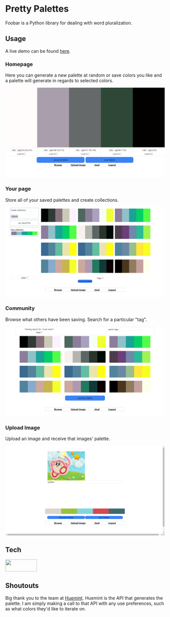 # Pretty Palettes

Foobar is a Python library for dealing with word pluralization.


## Usage

A live demo can be found [here](https://pretty-palettes.onrender.com/home).

### Homepage
Here you can generate a new palette at random or save colors you like and a palette will generate in regards to selected colors.

![home_screen](public/Images/homescreen.png)

### Your page
Store all of your saved palettes and create collections.

![your_page](public/Images/userspage.png)

### Community
Browse what others have been saving. Search for a particular "tag".

![community](public/Images/browsescreen.png)

### Upload Image
Upload an image and receive that images' palette. 

![upload](public/Images/uploadimage.png)

## Tech

<img src='./public/Images/redux' width="100" height="38"/> 

## Shoutouts

Big thank you to the team at [Huemint](https://huemint.com/about/). Huemint is the API that generates the palette. I am simply making a call to that API with any use preferences, such as what colors they'd like to iterate on. 

